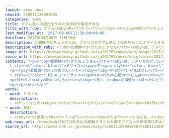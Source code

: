 ```yaml
---
layout: easy_news
newsid: k10011126891000
categories: easy
title: グアム島への旅行をやめた中学校や高校がある
title_with_ruby: グアム<ruby>島<rt>とう</rt></ruby>への<ruby>旅行<rt>りょこう</rt></ruby>をやめた<ruby>中学校<rt>ちゅうがっこう</rt></ruby>や<ruby>高校<rt>こうこう</rt></ruby>がある
last_modified_at: '2017-09-06T11:30:00+09:00'
datetime: 2017年09月06日 11時30分
description: 北朝鮮きたちょうせんは、アメリカのグアム島とうの近ちかくにミサイルを発射はっしゃすることを計画けいかくしていると言いっています。
description_with_ruby: <ruby>北朝鮮<rt>きたちょうせん</rt></ruby>は、アメリカのグアム<ruby>島<rt>とう</rt></ruby>の<ruby>近<rt>ちか</rt></ruby>くにミサイルを<ruby>発射<rt>はっしゃ</rt></ruby>することを<ruby>計画<rt>けいかく</rt></ruby>していると<ruby>言<rt>い</rt></ruby>っています。
image_url: https://newswebeasy.github.io/ja201709/news/web/image/2017/09/06/k10011126891000.jpg
voice_url: https://newswebeasy.github.io/ja201709/news/easy/voice/2017/09/06/k10011126891000.mp3
contents: "<p><ruby>北朝鮮<rt>きたちょうせん</rt></ruby>は、アメリカのグアム<ruby>島<rt>とう</rt></ruby>の<ruby>近<rt>ちか</rt></ruby>くに<span\
  \ style=\"color: blue;\">ミサイル</span>を<span style=\"color: blue;\"><ruby>発射<rt>はっしゃ</rt></ruby></span>することを<ruby>計画<rt>けいかく</rt></ruby>していると<ruby>言<rt>い</rt></ruby>っています。</p>\n\
  <p><ruby>愛媛県<rt>えひめけん</rt></ruby><ruby>今治市<rt>いまばりし</rt></ruby>にある<ruby>今治東中等教育学校<rt>いまばりひがしちゅうとうきょういくがっこう</rt></ruby>は、<ruby>生徒<rt>せいと</rt></ruby>を<ruby>連<rt>つ</rt></ruby>れてグアム<ruby>島<rt>とう</rt></ruby>へ<ruby>旅行<rt>りょこう</rt></ruby>に<ruby>行<rt>い</rt></ruby>く<ruby>予定<rt>よてい</rt></ruby>でした。しかし、<ruby>生徒<rt>せいと</rt></ruby>と<ruby>家族<rt>かぞく</rt></ruby>に<ruby>聞<rt>き</rt></ruby>くと、７５％の<ruby>人<rt>ひと</rt></ruby>が<span\
  \ style=\"color: blue;\">ミサイル</span>の<ruby>心配<rt>しんぱい</rt></ruby>がなくならない<ruby>場合<rt>ばあい</rt></ruby>は<ruby>予定<rt>よてい</rt></ruby>を<ruby>変<rt>か</rt></ruby>えてほしいと<ruby>答<rt>こた</rt></ruby>えました。このため、この<ruby>学校<rt>がっこう</rt></ruby>はグアム<ruby>島<rt>とう</rt></ruby>への<ruby>旅行<rt>りょこう</rt></ruby>をやめました。<ruby>学校<rt>がっこう</rt></ruby>は「<ruby>生徒<rt>せいと</rt></ruby>は<ruby>残念<rt>ざんねん</rt></ruby>だと<ruby>思<rt>おも</rt></ruby>いますが、<ruby>安心<rt>あんしん</rt></ruby>と<ruby>安全<rt>あんぜん</rt></ruby>が<ruby>大切<rt>たいせつ</rt></ruby>です」と<ruby>言<rt>い</rt></ruby>っています。</p>\n\
  <p>ＮＨＫが<ruby>調<rt>しら</rt></ruby>べると、<ruby>北海道<rt>ほっかいどう</rt></ruby>と１０の<ruby>県<rt>けん</rt></ruby>の<ruby>中学校<rt>ちゅうがっこう</rt></ruby>や<ruby>高校<rt>こうこう</rt></ruby>など１８の<ruby>学校<rt>がっこう</rt></ruby>がグアム<ruby>島<rt>とう</rt></ruby>への<ruby>旅行<rt>りょこう</rt></ruby>をやめたり、<ruby>行<rt>い</rt></ruby>く<ruby>日<rt>ひ</rt></ruby>を<ruby>変<rt>か</rt></ruby>えたりしました。</p>\n\
  <p></p>\n<p></p>"
words:
- word: ミサイル
  descriptions:
  - ロケットなどの<ruby><rb>力</rb><rt>ちから</rt></ruby>で<ruby><rb>飛</rb><rt>と</rt></ruby>び、<ruby><rb>誘導</rb><rt>ゆうどう</rt></ruby><ruby><rb>装置</rb><rt>そうち</rt></ruby>によって、<ruby><rb>目標</rb><rt>もくひょう</rt></ruby>をとらえる<ruby><rb>爆弾</rb><rt>ばくだん</rt></ruby>。<ruby><rb>誘導弾</rb><rt>ゆうどうだん</rt></ruby>。
- word: 発射
  descriptions:
  - <ruby><rb>鉄砲</rb><rt>てっぽう</rt></ruby>のたまやロケットなどを、<ruby><rb>打</rb><rt>う</rt></ruby>ち<ruby><rb>出</rb><rt>だ</rt></ruby>すこと。
web_news_url: /news/web/2017/09/04/北朝鮮ミサイル計画でグアムへの修学旅行中止や延期も/
source_url: http://www3.nhk.or.jp/news/easy/k10011126891000/k10011126891000.html
...
```

